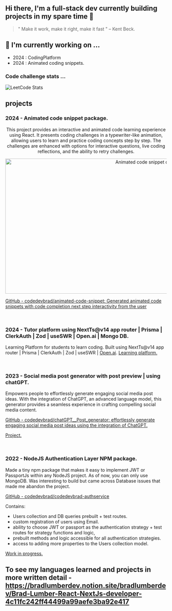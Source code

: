 ## Hi there, I'm a full-stack dev currently building projects in my spare time 👋 ###

> " Make it work, make it right, make it fast " – Kent Beck.

## 🔭 I'm currently working on ...
  - 2024 : CodingPlatform
  - 2024 : Animated coding snippets.
   
### Code challenge stats ...
![LeetCode Stats](https://leetcard.jacoblin.cool/user0171yr?theme=light&font=M%20PLUS%201%20Code&ext=heatmap)


## projects

### 2024 - Animated code snippet package.

<div align="center">
  <p>
    This project provides an interactive and animated code learning experience using React. It presents coding challenges in a typewriter-like animation, allowing users to learn and practice coding concepts step by step. The challenges are enhanced with options for interactive questions, live coding reflections, and the ability to retry challenges.
  </p>
  <img src="https://github.com/user-attachments/assets/22cbdbc7-8fde-468e-8fcb-eebf4a81a66a" alt="Animated code snippet challenges" width="900" height="420" />
</div>


[GitHub - codedevbrad/animated-code-snippet: Generated animated code snippets with code completion next step interactivity from the user](https://github.com/codedevbrad/animated-code-snippet)

</br>

### 2024 - Tutor platform using NextTs@v14 app router | Prisma | ClerkAuth | Zod |  useSWR | Open.ai | Mongo DB.
Learning Platform for students to learn coding. Built using NextTs@v14 app router | Prisma | ClerkAuth | Zod | useSWR | [Open.ai](http://open.ai/).
[Learning platform.](https://www.notion.so/Learning-platform-8674b50ceed74ff2bb1d964a01d3a709?pvs=21)

</br>

### 2023 - Social media post generator with post preview | using chatGPT.

Empowers people to effortlessly generate engaging social media post ideas. With the integration of ChatGPT, an advanced language model, this generator provides a seamless experience in crafting compelling social media content.

[GitHub - codedevbrad/chatGPT__Post_generator: effortlessly generate engaging social media post ideas using the integration of ChatGPT.](https://github.com/codedevbrad/chatGPT__Post_generator)

[Project.](https://www.notion.so/Project-4f48d69ca00f4ea286d94ac493cca5d3?pvs=21)

</br>

### 2022 - NodeJS **Authentication Layer NPM package.**

Made a tiny npm package that makes it easy to implement JWT or PassportJs within any NodeJS project. As of now, you can only use MongoDB. Was interesting to build but came across Database issues that made me abandon the project.

[GitHub - codedevbrad/codedevbrad-authservice](https://github.com/codedevbrad/codedevbrad-authservice)

Contains:

- Users collection and DB queries prebuilt + test routes.
- custom registration of users using Email.
- ability to choose JWT or passport as the authentication strategy + test routes for strategy functions and logic,
- prebuilt methods and logic accessible for all authentication strategies.
- access to adding more properties to the Users collection model.

[Work in progress.](https://www.notion.so/Work-in-progress-f3e66ada519a47a5a8e436c0cda8ef2c?pvs=21)






## To see my languages learned and projects in more written detail - https://bradlumberdev.notion.site/bradlumberdev/Brad-Lumber-React-NextJs-developer-4c11fc242ff44499a99aefe3ba92e417

<!--
**codedevbrad/codedevbrad** is a ✨ _special_ ✨ repository because its `README.md` (this file) appears on your GitHub profile.

Here are some ideas to get you started:


- 🔭 I’m currently working on
- 👯 I’m looking to collaborate on ...
- 🤔 I’m looking for help with ...
- 💬 Ask me about ...
- 📫 How to reach me: ...
- 😄 Pronouns: ...
- ⚡ Fun fact: ...
-->
